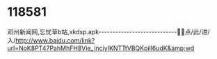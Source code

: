 # 118581
邓州新闻网,忘忧草b站,xkdsp.apk----------------------------🤗🤗点/此/进/入/http://www.baidu.com/link?url=NoK8PT47PahMhFH8Vie_jnciyIKNTTtVBQKpill6udK&amp;wd
